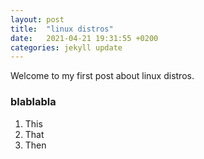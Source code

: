 ```yaml
---
layout: post
title:  "linux distros"
date:   2021-04-21 19:31:55 +0200
categories: jekyll update
---
```


Welcome to my first post about linux distros.

### blablabla

1. This
2. That
3. Then